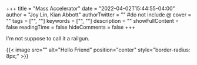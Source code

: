 +++
title = "Mass Accelerator"
date = "2022-04-02T15:44:55-04:00"
author = "Joy Lin, Kian Abbott"
authorTwitter = "" #do not include @
cover = ""
tags = ["", ""]
keywords = ["", ""]
description = ""
showFullContent = false
readingTime = false
hideComments = false
+++

I'm not suppose to call it a railgun.

{{< image src="" alt="Hello Friend" position="center" style="border-radius: 8px;" >}}